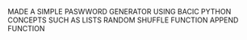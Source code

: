 MADE A SIMPLE PASWWORD GENERATOR USING BACIC PYTHON CONCEPTS SUCH AS LISTS RANDOM SHUFFLE FUNCTION APPEND FUNCTION
